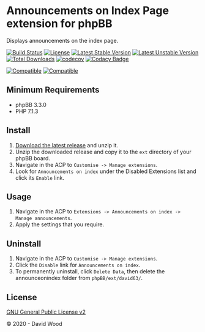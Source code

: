 # Announcements on Index Page extension for phpBB

Displays announcements on the index page.

[![Build Status](https://github.com/david63/announceonindex/workflows/Tests/badge.svg)](https://github.com/phpbb-extensions/david63/announceonindex)
[![License](https://poser.pugx.org/david63/announceonindex/license)](https://packagist.org/packages/david63/announceonindex)
[![Latest Stable Version](https://poser.pugx.org/david63/announceonindex/v/stable)](https://packagist.org/packages/david63/announceonindex)
[![Latest Unstable Version](https://poser.pugx.org/david63/announceonindex/v/unstable)](https://packagist.org/packages/david63/announceonindex)
[![Total Downloads](https://poser.pugx.org/david63/announceonindex/downloads)](https://packagist.org/packages/david63/announceonindex)
[![codecov](https://codecov.io/gh/david63/announceonindex/branch/master/graph/badge.svg?token=D2500PgRex)](https://codecov.io/gh/david63/announceonindex)
[![Codacy Badge](https://api.codacy.com/project/badge/Grade/59902be2665c476dbd7951858c9ff769)](https://www.codacy.com/manual/david63/announceonindex?utm_source=github.com&amp;utm_medium=referral&amp;utm_content=david63/announceonindex&amp;utm_campaign=Badge_Grade)

 [![Compatible](https://img.shields.io/badge/compatible-phpBB:3.2.x-blue.svg)](https://shields.io/)
 [![Compatible](https://img.shields.io/badge/compatible-phpBB:3.3.x-blue.svg)](https://shields.io/)

## Minimum Requirements
* phpBB 3.3.0
* PHP 7.1.3

## Install
1. [Download the latest release](https://github.com/david63/announceonindex/archive/3.2.zip) and unzip it.
2. Unzip the downloaded release and copy it to the `ext` directory of your phpBB board.
3. Navigate in the ACP to `Customise -> Manage extensions`.
4. Look for `Announcements on index` under the Disabled Extensions list and click its `Enable` link.

## Usage
1. Navigate in the ACP to `Extensions -> Announcements on index -> Manage announcements`.
2. Apply the settings that you require.

## Uninstall
1. Navigate in the ACP to `Customise -> Manage extensions`.
2. Click the `Disable` link for `Announcements on index`.
3. To permanently uninstall, click `Delete Data`, then delete the announceonindex folder from `phpBB/ext/david63/`.

## License
[GNU General Public License v2](http://opensource.org/licenses/GPL-2.0)

© 2020 - David Wood